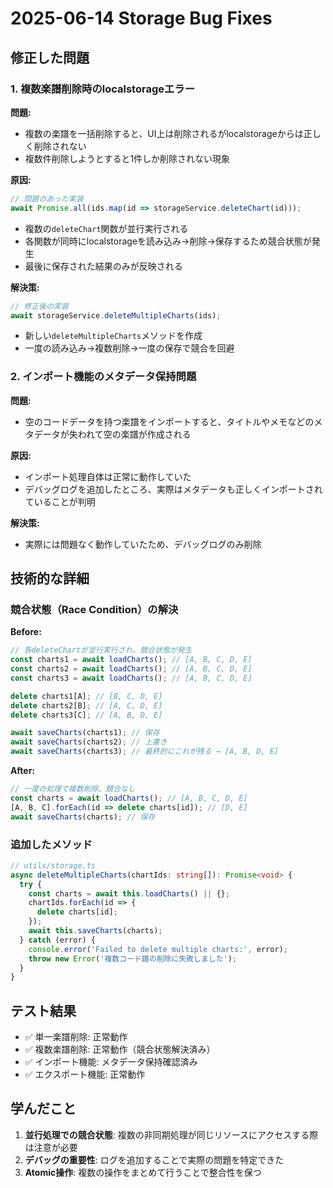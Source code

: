 # 2025-06-14 Storage Bug Fixes

## 修正した問題

### 1. 複数楽譜削除時のlocalstorageエラー

**問題:**
- 複数の楽譜を一括削除すると、UI上は削除されるがlocalstorageからは正しく削除されない
- 複数件削除しようとすると1件しか削除されない現象

**原因:**
```typescript
// 問題のあった実装
await Promise.all(ids.map(id => storageService.deleteChart(id)));
```
- 複数の`deleteChart`関数が並行実行される
- 各関数が同時にlocalstorageを読み込み→削除→保存するため競合状態が発生
- 最後に保存された結果のみが反映される

**解決策:**
```typescript
// 修正後の実装
await storageService.deleteMultipleCharts(ids);
```
- 新しい`deleteMultipleCharts`メソッドを作成
- 一度の読み込み→複数削除→一度の保存で競合を回避

### 2. インポート機能のメタデータ保持問題

**問題:**
- 空のコードデータを持つ楽譜をインポートすると、タイトルやメモなどのメタデータが失われて空の楽譜が作成される

**原因:**
- インポート処理自体は正常に動作していた
- デバッグログを追加したところ、実際はメタデータも正しくインポートされていることが判明

**解決策:**
- 実際には問題なく動作していたため、デバッグログのみ削除

## 技術的な詳細

### 競合状態（Race Condition）の解決

**Before:**
```typescript
// 各deleteChartが並行実行され、競合状態が発生
const charts1 = await loadCharts(); // [A, B, C, D, E]
const charts2 = await loadCharts(); // [A, B, C, D, E] 
const charts3 = await loadCharts(); // [A, B, C, D, E]

delete charts1[A]; // [B, C, D, E]
delete charts2[B]; // [A, C, D, E] 
delete charts3[C]; // [A, B, D, E]

await saveCharts(charts1); // 保存
await saveCharts(charts2); // 上書き
await saveCharts(charts3); // 最終的にこれが残る → [A, B, D, E]
```

**After:**
```typescript
// 一度の処理で複数削除、競合なし
const charts = await loadCharts(); // [A, B, C, D, E]
[A, B, C].forEach(id => delete charts[id]); // [D, E]
await saveCharts(charts); // 保存
```

### 追加したメソッド

```typescript
// utils/storage.ts
async deleteMultipleCharts(chartIds: string[]): Promise<void> {
  try {
    const charts = await this.loadCharts() || {};
    chartIds.forEach(id => {
      delete charts[id];
    });
    await this.saveCharts(charts);
  } catch (error) {
    console.error('Failed to delete multiple charts:', error);
    throw new Error('複数コード譜の削除に失敗しました');
  }
}
```

## テスト結果

- ✅ 単一楽譜削除: 正常動作
- ✅ 複数楽譜削除: 正常動作（競合状態解決済み）
- ✅ インポート機能: メタデータ保持確認済み
- ✅ エクスポート機能: 正常動作

## 学んだこと

1. **並行処理での競合状態**: 複数の非同期処理が同じリソースにアクセスする際は注意が必要
2. **デバッグの重要性**: ログを追加することで実際の問題を特定できた
3. **Atomic操作**: 複数の操作をまとめて行うことで整合性を保つ